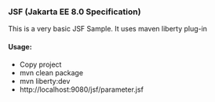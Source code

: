 ### JSF (Jakarta EE 8.0 Specification) 

This is a very basic JSF Sample. It uses maven liberty plug-in

#### Usage:
- Copy project
- mvn clean package
- mvn liberty:dev
- http://localhost:9080/jsf/parameter.jsf

